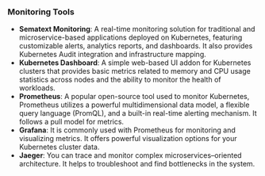 ### Monitoring Tools

* **Sematext Monitoring**: A real-time monitoring solution for traditional and microservice-based applications deployed on Kubernetes, featuring customizable alerts, analytics reports, and dashboards. It also provides Kubernetes Audit integration and infrastructure mapping.
* **Kubernetes Dashboard**: A simple web-based UI addon for Kubernetes clusters that provides basic metrics related to memory and CPU usage statistics across nodes and the ability to monitor the health of workloads.
* **Prometheus**: A popular open-source tool used to monitor Kubernetes, Prometheus utilizes a powerful multidimensional data model, a flexible query language (PromQL), and a built-in real-time alerting mechanism. It follows a pull model for metrics.
* **Grafana**: It is commonly used with Prometheus for monitoring and visualizing metrics. It offers powerful visualization options for your Kubernetes cluster data.
* **Jaeger**: You can trace and monitor complex microservices–oriented architecture. It helps to troubleshoot and find bottlenecks in the system.